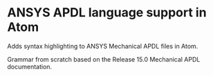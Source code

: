 # ANSYS APDL language support in Atom

Adds syntax highlighting to ANSYS Mechanical APDL files in Atom.

Grammar from scratch based on the Release 15.0 Mechanical APDL documentation.
